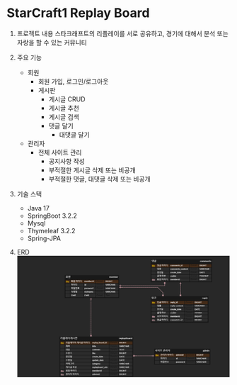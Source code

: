 # StarCraft1 Replay Board

1. 프로젝트 내용
 스타크래프트의 리플레이를 서로 공유하고, 경기에 대해서 분석 또는 자랑을 할 수 있는 커뮤니티

2. 주요 기능
   * 회원
     * 회원 가입, 로그인/로그아웃
     * 게시판
       * 게시글 CRUD
       * 게시글 추천
       * 게시글 검색
       * 댓글 달기
         * 대댓글 달기
   * 관리자
     * 전체 사이트 관리
       * 공지사항 작성
       * 부적절한 게시글 삭제 또는 비공개 
       * 부적절한 댓글, 대댓글 삭제 또는 비공개
     
3. 기술 스택
   * Java 17
   * SpringBoot 3.2.2
   * Mysql
   * Thymeleaf 3.2.2
   * Spring-JPA

4. ERD
   ![Alt text](./img/ERD.PNG)